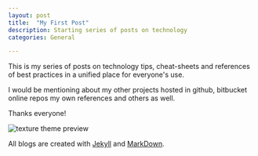 ```yaml
---
layout: post
title:  "My First Post"
description: Starting series of posts on technology
categories: General 

---
```


This is my series of posts on technology tips, cheat-sheets and references of best practices in a unified place for everyone's use. 

I would be mentioning about my other projects hosted in github, bitbucket online repos my own references and others as well.

Thanks everyone!

![texture theme preview](https://images.unsplash.com/photo-1500322969630-a26ab6eb64cc?ixlib=rb-1.2.1&ixid=eyJhcHBfaWQiOjEyMDd9&w=1000&q=80)

All blogs are created with [Jekyll][jekyll-docs] and [MarkDown][markdown].

[jekyll-docs]: https://jekyllrb.com/docs/home
[markdown]: https://guides.github.com/features/mastering-markdown/

